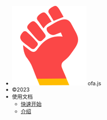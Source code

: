 - <img src="../publics/logo.svg" /> ofa.js
- ©2023
- 使用文档
  - [快速开始](./cases/index.md)
  - [介绍](./docs/introduce.md)